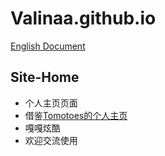 # Valinaa.github.io
[English Document](https://github.com/Valinaa/Valinaa.github.io/blob/main/README.md)
## Site-Home
- 个人主页页面
- 借鉴[Tomotoes的个人主页](https://github.com/Tomotoes/HomePage)
- 嘎嘎炫酷
- 欢迎交流使用
